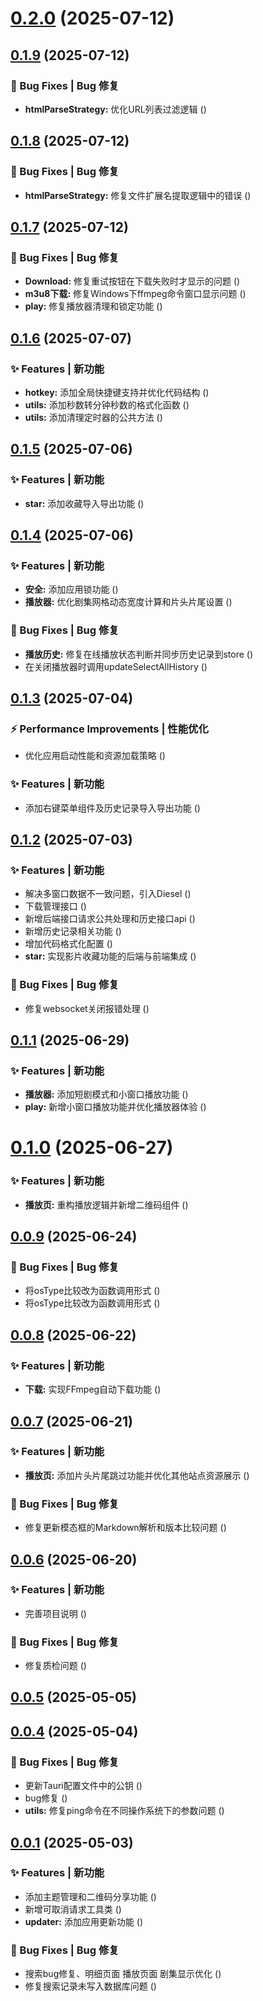 # [0.2.0](https://github.com/fangcongyang/vop/compare/v0.1.9...v0.2.0) (2025-07-12)



## [0.1.9](https://github.com/fangcongyang/vop/compare/0.1.9...v0.1.9) (2025-07-12)


### 🐛 Bug Fixes | Bug 修复

* **htmlParseStrategy:** 优化URL列表过滤逻辑 ([](https://github.com/fangcongyang/vop/commit/8688480))



## [0.1.8](https://github.com/fangcongyang/vop/compare/0.1.7...0.1.8) (2025-07-12)


### 🐛 Bug Fixes | Bug 修复

* **htmlParseStrategy:** 修复文件扩展名提取逻辑中的错误 ([](https://github.com/fangcongyang/vop/commit/af345c0))



## [0.1.7](https://github.com/fangcongyang/vop/compare/v0.1.6...0.1.7) (2025-07-12)


### 🐛 Bug Fixes | Bug 修复

* **Download:** 修复重试按钮在下载失败时才显示的问题 ([](https://github.com/fangcongyang/vop/commit/452db0d))
* **m3u8下载:** 修复Windows下ffmpeg命令窗口显示问题 ([](https://github.com/fangcongyang/vop/commit/7821cd2))
* **play:** 修复播放器清理和锁定功能 ([](https://github.com/fangcongyang/vop/commit/e50fdc2))



## [0.1.6](https://github.com/fangcongyang/vop/compare/0.1.6...v0.1.6) (2025-07-07)


### ✨ Features | 新功能

* **hotkey:** 添加全局快捷键支持并优化代码结构 ([](https://github.com/fangcongyang/vop/commit/ccd9d27))
* **utils:** 添加秒数转分钟秒数的格式化函数 ([](https://github.com/fangcongyang/vop/commit/0e4bec9))
* **utils:** 添加清理定时器的公共方法 ([](https://github.com/fangcongyang/vop/commit/2fc9a13))



## [0.1.5](https://github.com/fangcongyang/vop/compare/0.1.5...v0.1.5) (2025-07-06)


### ✨ Features | 新功能

* **star:** 添加收藏导入导出功能 ([](https://github.com/fangcongyang/vop/commit/fb85dab))



## [0.1.4](https://github.com/fangcongyang/vop/compare/0.1.4...v0.1.4) (2025-07-06)


### ✨ Features | 新功能

* **安全:** 添加应用锁功能 ([](https://github.com/fangcongyang/vop/commit/a42215a))
* **播放器:** 优化剧集网格动态宽度计算和片头片尾设置 ([](https://github.com/fangcongyang/vop/commit/8bacc7a))


### 🐛 Bug Fixes | Bug 修复

* **播放历史:** 修复在线播放状态判断并同步历史记录到store ([](https://github.com/fangcongyang/vop/commit/0c696e0))
* 在关闭播放器时调用updateSelectAllHistory ([](https://github.com/fangcongyang/vop/commit/ee6b755))



## [0.1.3](https://github.com/fangcongyang/vop/compare/0.1.3...v0.1.3) (2025-07-04)


### ⚡ Performance Improvements | 性能优化

* 优化应用启动性能和资源加载策略 ([](https://github.com/fangcongyang/vop/commit/c837886))


### ✨ Features | 新功能

* 添加右键菜单组件及历史记录导入导出功能 ([](https://github.com/fangcongyang/vop/commit/d7a9ea0))



## [0.1.2](https://github.com/fangcongyang/vop/compare/0.1.2...v0.1.2) (2025-07-03)


### ✨ Features | 新功能

* 解决多窗口数据不一致问题，引入Diesel ([](https://github.com/fangcongyang/vop/commit/eb45cb3))
* 下载管理接口 ([](https://github.com/fangcongyang/vop/commit/20c1e7f))
* 新增后端接口请求公共处理和历史接口api ([](https://github.com/fangcongyang/vop/commit/da96752))
* 新增历史记录相关功能 ([](https://github.com/fangcongyang/vop/commit/5846589))
* 增加代码格式化配置 ([](https://github.com/fangcongyang/vop/commit/c800c68))
* **star:** 实现影片收藏功能的后端与前端集成 ([](https://github.com/fangcongyang/vop/commit/98ea182))


### 🐛 Bug Fixes | Bug 修复

* 修复websocket关闭报错处理 ([](https://github.com/fangcongyang/vop/commit/35c98bc))



## [0.1.1](https://github.com/fangcongyang/vop/compare/0.1.1...v0.1.1) (2025-06-29)


### ✨ Features | 新功能

* **播放器:** 添加短剧模式和小窗口播放功能 ([](https://github.com/fangcongyang/vop/commit/0321a8c))
* **play:** 新增小窗口播放功能并优化播放器体验 ([](https://github.com/fangcongyang/vop/commit/bf470ae))



# [0.1.0](https://github.com/fangcongyang/vop/compare/0.1.0...v0.1.0) (2025-06-27)


### ✨ Features | 新功能

* **播放页:** 重构播放逻辑并新增二维码组件 ([](https://github.com/fangcongyang/vop/commit/61fc8df))



## [0.0.9](https://github.com/fangcongyang/vop/compare/0.0.9...v0.0.9) (2025-06-24)


### 🐛 Bug Fixes | Bug 修复

* 将osType比较改为函数调用形式 ([](https://github.com/fangcongyang/vop/commit/24adb73))
* 将osType比较改为函数调用形式 ([](https://github.com/fangcongyang/vop/commit/4273e02))



## [0.0.8](https://github.com/fangcongyang/vop/compare/0.0.8...v0.0.8) (2025-06-22)


### ✨ Features | 新功能

* **下载:** 实现FFmpeg自动下载功能 ([](https://github.com/fangcongyang/vop/commit/de0b216))



## [0.0.7](https://github.com/fangcongyang/vop/compare/0.0.7...v0.0.7) (2025-06-21)


### ✨ Features | 新功能

* **播放页:** 添加片头片尾跳过功能并优化其他站点资源展示 ([](https://github.com/fangcongyang/vop/commit/e397544))


### 🐛 Bug Fixes | Bug 修复

* 修复更新模态框的Markdown解析和版本比较问题 ([](https://github.com/fangcongyang/vop/commit/f236fd5))



## [0.0.6](https://github.com/fangcongyang/vop/compare/0.0.6...v0.0.6) (2025-06-20)


### ✨ Features | 新功能

* 完善项目说明 ([](https://github.com/fangcongyang/vop/commit/6c7388b))


### 🐛 Bug Fixes | Bug 修复

* 修复质检问题 ([](https://github.com/fangcongyang/vop/commit/8be6737))



## [0.0.5](https://github.com/fangcongyang/vop/compare/0.0.5...v0.0.5) (2025-05-05)



## [0.0.4](https://github.com/fangcongyang/vop/compare/0.0.4...v0.0.4) (2025-05-04)


### 🐛 Bug Fixes | Bug 修复

* 更新Tauri配置文件中的公钥 ([](https://github.com/fangcongyang/vop/commit/650a477))
* bug修复 ([](https://github.com/fangcongyang/vop/commit/c373179))
* **utils:** 修复ping命令在不同操作系统下的参数问题 ([](https://github.com/fangcongyang/vop/commit/c00d332))



## [0.0.1](https://github.com/fangcongyang/vop/compare/0.0.1...v0.0.1) (2025-05-03)


### ✨ Features | 新功能

* 添加主题管理和二维码分享功能 ([](https://github.com/fangcongyang/vop/commit/3b41bc1))
* 新增可取消请求工具类 ([](https://github.com/fangcongyang/vop/commit/f1a3709))
* **updater:** 添加应用更新功能 ([](https://github.com/fangcongyang/vop/commit/d5e5e0e))


### 🐛 Bug Fixes | Bug 修复

* 搜索bug修复、明细页面 播放页面 剧集显示优化 ([](https://github.com/fangcongyang/vop/commit/c42f3d9))
* 修复搜索记录未写入数据库问题 ([](https://github.com/fangcongyang/vop/commit/d4c77ac))



